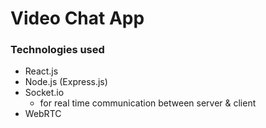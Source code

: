 # Video Chat App

### Technologies used

- React.js
- Node.js (Express.js)
- Socket.io 
  - for real time communication between server & client
- WebRTC
